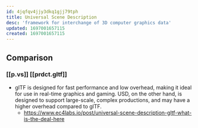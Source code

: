 ```yaml
---
id: 4jqfqv4jjy3dkq1gjj79tph
title: Universal Scene Description
desc: 'framework for interchange of 3D computer graphics data'
updated: 1697001657115
created: 1697001657115
---
```


## Comparison

### [[p.vs]] [[prdct.gltf]]

- glTF is designed for fast performance and low overhead, making it ideal for use in real-time graphics and gaming. USD, on the other hand, is designed to support large-scale, complex productions, and may have a higher overhead compared to glTF.
  - https://www.ec4labs.io/post/universal-scene-description-gltf-what-is-the-deal-here